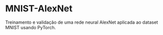 # MNIST-AlexNet
Treinamento e validação de uma rede neural AlexNet aplicada ao dataset MNIST usando PyTorch.
